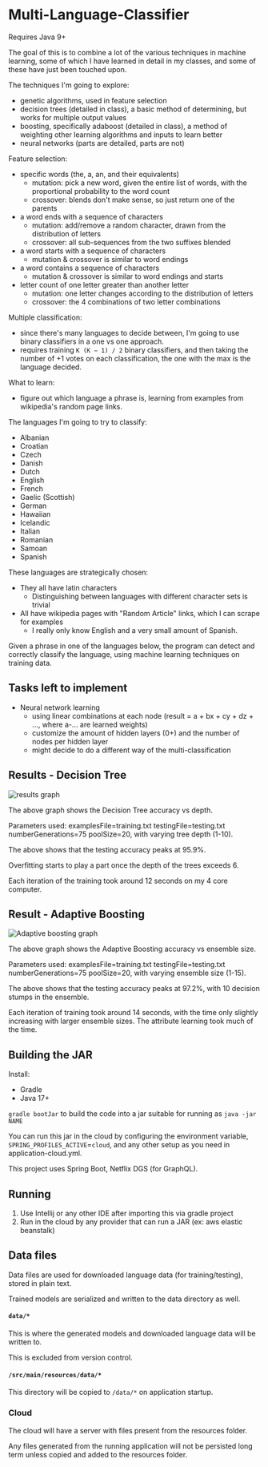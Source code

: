 # Multi-Language-Classifier

Requires Java 9+

The goal of this is to combine a lot of the various techniques in machine learning, 
some of which I have learned in detail in my classes, and some of these have just been touched upon.

The techniques I'm going to explore:
  - genetic algorithms, used in feature selection
  - decision trees (detailed in class), a basic method of determining, but works for multiple output values
  - boosting, specifically adaboost (detailed in class), a method of weighting other learning algorithms and inputs to learn better
  - neural networks (parts are detailed, parts are not)
  
Feature selection:
  - specific words (the, a, an, and their equivalents)
    - mutation: pick a new word, given the entire list of words, with the proportional probability to the word count
    - crossover: blends don't make sense, so just return one of the parents
  - a word ends with a sequence of characters
    - mutation: add/remove a random character, drawn from the distribution of letters
    - crossover: all sub-sequences from the two suffixes blended
  - a word starts with a sequence of characters
    - mutation & crossover is similar to word endings
  - a word contains a sequence of characters
    - mutation & crossover is similar to word endings and starts
  - letter count of one letter greater than another letter
    - mutation: one letter changes according to the distribution of letters
    - crossover: the 4 combinations of two letter combinations
  
Multiple classification:
  - since there's many languages to decide between, I'm going to use binary classifiers in a one vs one approach.
  - requires training `K (K − 1) / 2` binary classifiers, and then taking the number of +1 votes on each classification, the one with the max is the language decided.

What to learn:
  - figure out which language a phrase is, learning from examples from wikipedia's random page links.
  
The languages I'm going to try to classify:
  - Albanian
  - Croatian
  - Czech
  - Danish
  - Dutch
  - English
  - French
  - Gaelic (Scottish)
  - German
  - Hawaiian
  - Icelandic
  - Italian
  - Romanian
  - Samoan
  - Spanish
  
These languages are strategically chosen:
  - They all have latin characters
     - Distinguishing between languages with different character sets is trivial
  - All have wikipedia pages with "Random Article" links, which I can scrape for examples
     - I really only know English and a very small amount of Spanish.


Given a phrase in one of the languages below, the program can detect and correctly classify the language, using machine learning techniques on training data.


## Tasks left to implement

  - Neural network learning
    - using linear combinations at each node (result = a + bx + cy + dz + ..., where a-... are learned weights)
    - customize the amount of hidden layers (0+) and the number of nodes per hidden layer
    - might decide to do a different way of the multi-classification


## Results - Decision Tree

![results graph](accuracy.png)

The above graph shows the Decision Tree accuracy vs depth.

Parameters used: examplesFile=training.txt testingFile=testing.txt numberGenerations=75 poolSize=20,
with varying tree depth (1-10).

The above shows that the testing accuracy peaks at 95.9%.

Overfitting starts to play a part once the depth of the trees exceeds 6.

Each iteration of the training took around 12 seconds on my 4 core computer.

## Result - Adaptive Boosting

![Adaptive boosting graph](boosting.png)

The above graph shows the Adaptive Boosting accuracy vs ensemble size.

Parameters used: examplesFile=training.txt testingFile=testing.txt numberGenerations=75 poolSize=20,
with varying ensemble size (1-15).

The above shows that the testing accuracy peaks at 97.2%, with 10 decision stumps in the ensemble.

Each iteration of training took around 14 seconds, with the time only slightly increasing
with larger ensemble sizes. The attribute learning took much of the time.

## Building the JAR

Install:
* Gradle
* Java 17+

`gradle bootJar` to build the code into a jar suitable for running as `java -jar NAME`

You can run this jar in the cloud by configuring the environment variable, `SPRING_PROFILES_ACTIVE`=`cloud`, and any other setup as you need in application-cloud.yml.

This project uses Spring Boot, Netflix DGS (for GraphQL).

## Running

1. Use Intellij or any other IDE after importing this via gradle project
2. Run in the cloud by any provider that can run a JAR (ex: aws elastic beanstalk)

## Data files

Data files are used for downloaded language data (for training/testing), stored in plain text.

Trained models are serialized and written to the data directory as well.

#### `data/*`

This is where the generated models and downloaded language data will be written to.

This is excluded from version control.

#### `/src/main/resources/data/*`

This directory will be copied to `/data/*` on application startup. 

### Cloud

The cloud will have a server with files present from the resources folder. 

Any files generated from the running application will not be persisted long term unless copied and added to the resources folder.
